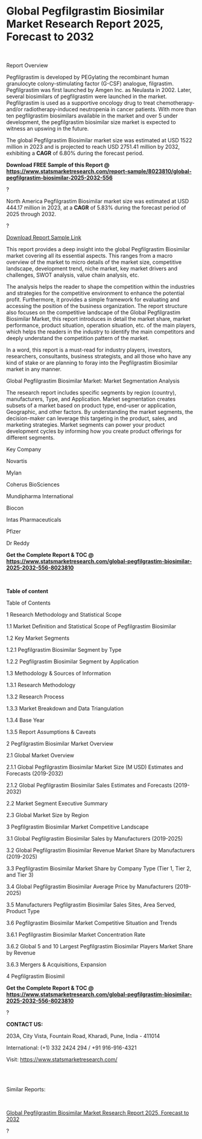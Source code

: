 <h1>Global Pegfilgrastim Biosimilar Market Research Report 2025, Forecast to 2032</h1><br/><p>Report Overview</p>
 
 
 
 <p>Pegfilgrastim is developed by PEGylating the recombinant human granulocyte colony-stimulating factor (G-CSF) analogue, filgrastim. Pegfilgrastim was first launched by Amgen Inc. as Neulasta in 2002. Later, several biosimilars of pegfilgrastim were launched in the market. Pegfilgrastim is used as a supportive oncology drug to treat chemotherapy- and/or radiotherapy-induced neutropenia in cancer patients. With more than ten pegfilgrastim biosimilars available in the market and over 5 under development, the pegfilgrastim biosimilar size market is expected to witness an upswing in the future.</p>
 
 
 
 <p>The global Pegfilgrastim Biosimilar market size was estimated at USD 1522 million in 2023 and is projected to reach USD 2751.41 million by 2032, exhibiting a <strong>CAGR</strong> of 6.80% during the forecast period.</p>
 
 
 
 <div><b>Download FREE Sample of this Report @ <a href="https://www.statsmarketresearch.com/download-free-sample/8023810/global-pegfilgrastim-biosimilar-2025-2032-556">https://www.statsmarketresearch.com/report-sample/8023810/global-pegfilgrastim-biosimilar-2025-2032-556</a></b></div>
 
 
 
 <p>? </p>
 
 
 
 <p>North America Pegfilgrastim Biosimilar market size was estimated at USD 444.17 million in 2023, at a <strong>CAGR</strong> of 5.83% during the forecast period of 2025 through 2032.</p>
 
 
 
 <p>? </p>
 
 
 
 <p><a href="https://www.statsmarketresearch.com/download-free-sample/8023810/global-pegfilgrastim-biosimilar-2025-2032-556">Download Report Sample Link</a></p>
 
 
 
 <p>This report provides a deep insight into the global Pegfilgrastim Biosimilar market covering all its essential aspects. This ranges from a macro overview of the market to micro details of the market size, competitive landscape, development trend, niche market, key market drivers and challenges, SWOT analysis, value chain analysis, etc.</p>
 
 
 
 <p>The analysis helps the reader to shape the competition within the industries and strategies for the competitive environment to enhance the potential profit. Furthermore, it provides a simple framework for evaluating and accessing the position of the business organization. The report structure also focuses on the competitive landscape of the Global Pegfilgrastim Biosimilar Market, this report introduces in detail the market share, market performance, product situation, operation situation, etc. of the main players, which helps the readers in the industry to identify the main competitors and deeply understand the competition pattern of the market.</p>
 
 
 
 <p>In a word, this report is a must-read for industry players, investors, researchers, consultants, business strategists, and all those who have any kind of stake or are planning to foray into the Pegfilgrastim Biosimilar market in any manner.</p>
 
 
 
 <p>Global Pegfilgrastim Biosimilar Market: Market Segmentation Analysis</p>
 
 
 
 <p>The research report includes specific segments by region (country), manufacturers, Type, and Application. Market segmentation creates subsets of a market based on product type, end-user or application, Geographic, and other factors. By understanding the market segments, the decision-maker can leverage this targeting in the product, sales, and marketing strategies. Market segments can power your product development cycles by informing how you create product offerings for different segments.</p>
 
 
 
 <p>Key Company</p>
 
 
 
 <p>Novartis</p>
 
 
 
 <p>Mylan</p>
 
 
 
 <p>Coherus BioSciences</p>
 
 
 
 <p>Mundipharma International</p>
 
 
 
 <p>Biocon</p>
 
 
 
 <p>Intas Pharmaceuticals</p>
 
 
 
 <p>Pfizer</p>
 
 
 
 <p>Dr Reddy</p>
 
 
 
 <div><b>Get the Complete Report & TOC @ <a href="https://www.statsmarketresearch.com/global-pegfilgrastim-biosimilar-2025-2032-556-8023810">https://www.statsmarketresearch.com/global-pegfilgrastim-biosimilar-2025-2032-556-8023810</a></b></div>
 
 
 
 <p><br />
 
 <b>Table of content</b></p>
 
 
 
 <p>Table of Contents<br />
 
 1 Research Methodology and Statistical Scope<br />
 
 1.1 Market Definition and Statistical Scope of Pegfilgrastim Biosimilar<br />
 
 1.2 Key Market Segments<br />
 
 1.2.1 Pegfilgrastim Biosimilar Segment by Type<br />
 
 1.2.2 Pegfilgrastim Biosimilar Segment by Application<br />
 
 1.3 Methodology & Sources of Information<br />
 
 1.3.1 Research Methodology<br />
 
 1.3.2 Research Process<br />
 
 1.3.3 Market Breakdown and Data Triangulation<br />
 
 1.3.4 Base Year<br />
 
 1.3.5 Report Assumptions & Caveats<br />
 
 2 Pegfilgrastim Biosimilar Market Overview<br />
 
 2.1 Global Market Overview<br />
 
 2.1.1 Global Pegfilgrastim Biosimilar Market Size (M USD) Estimates and Forecasts (2019-2032)<br />
 
 2.1.2 Global Pegfilgrastim Biosimilar Sales Estimates and Forecasts (2019-2032)<br />
 
 2.2 Market Segment Executive Summary<br />
 
 2.3 Global Market Size by Region<br />
 
 3 Pegfilgrastim Biosimilar Market Competitive Landscape<br />
 
 3.1 Global Pegfilgrastim Biosimilar Sales by Manufacturers (2019-2025)<br />
 
 3.2 Global Pegfilgrastim Biosimilar Revenue Market Share by Manufacturers (2019-2025)<br />
 
 3.3 Pegfilgrastim Biosimilar Market Share by Company Type (Tier 1, Tier 2, and Tier 3)<br />
 
 3.4 Global Pegfilgrastim Biosimilar Average Price by Manufacturers (2019-2025)<br />
 
 3.5 Manufacturers Pegfilgrastim Biosimilar Sales Sites, Area Served, Product Type<br />
 
 3.6 Pegfilgrastim Biosimilar Market Competitive Situation and Trends<br />
 
 3.6.1 Pegfilgrastim Biosimilar Market Concentration Rate<br />
 
 3.6.2 Global 5 and 10 Largest Pegfilgrastim Biosimilar Players Market Share by Revenue<br />
 
 3.6.3 Mergers & Acquisitions, Expansion<br />
 
 4 Pegfilgrastim Biosimil</p>
 
 
 
 <div><b>Get the Complete Report & TOC @ <a href="https://www.statsmarketresearch.com/global-pegfilgrastim-biosimilar-2025-2032-556-8023810">https://www.statsmarketresearch.com/global-pegfilgrastim-biosimilar-2025-2032-556-8023810</a></b></div>
 
 
 
 <p>? </p>
 
 
 
 <p><b>CONTACT US:</b><br />
 
 203A, City Vista, Fountain Road, Kharadi, Pune, India - 411014<br />
 
 International: (+1) 332 2424 294 / +91 916-916-4321<br />
 
 Visit: <a href="https://www.statsmarketresearch.com/">https://www.statsmarketresearch.com/</a><br />
 
 <br />
 
 <br />
 
 Similar Reports:<br />
 
 <br />
 
 <a href="https://www.statsmarketresearch.com/global-pegfilgrastim-biosimilar-2025-2032-596-8023809">Global Pegfilgrastim Biosimilar Market Research Report 2025, Forecast to 2032</a><br />
 
 ? </p>